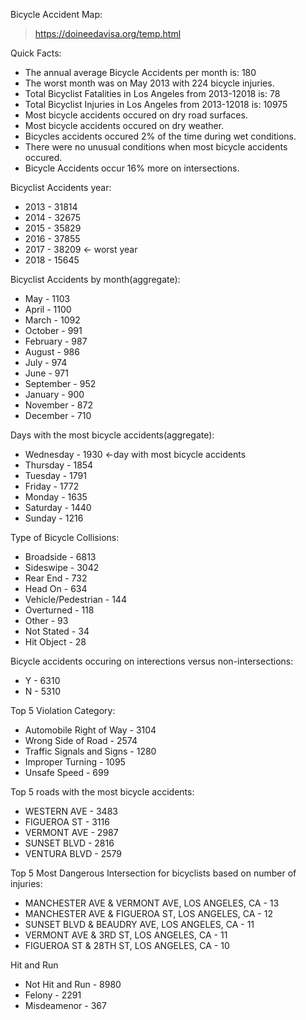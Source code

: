 Bicycle Accident Map: 
>https://doineedavisa.org/temp.html

Quick Facts:
- The annual average Bicycle Accidents per month is: 180
- The worst month was on May 2013 with 224 bicycle injuries.
- Total Bicyclist Fatalities in Los Angeles from 2013-12018 is: 78
- Total Bicyclist Injuries in Los Angeles from 2013-12018 is: 10975
- Most bicycle accidents occured on dry road surfaces.
- Most bicycle accidents occured on dry weather. 
- Bicycles accidents occured 2% of the time during wet conditions. 
- There were no unusual conditions when most bicycle accidents occured.
- Bicycle Accidents occur 16% more on intersections.

Bicyclist Accidents year: 
- 2013    - 31814
- 2014    - 32675
- 2015    - 35829
- 2016    - 37855
- 2017    - 38209 <- worst year
- 2018    - 15645

Bicyclist Accidents by month(aggregate): 
- May          - 1103
- April        - 1100
- March        - 1092
- October      -  991
- February     -  987
- August       -  986
- July         -  974
- June         -  971
- September    -  952
- January      -  900
- November     -  872
- December     -  710

Days with the most bicycle accidents(aggregate):
- Wednesday    - 1930 <-day with most bicycle accidents
- Thursday     - 1854
- Tuesday      - 1791
- Friday       - 1772
- Monday       - 1635
- Saturday     - 1440
- Sunday       - 1216

Type of Bicycle Collisions:
- Broadside            - 6813
- Sideswipe            - 3042
- Rear End             -  732
- Head On              -  634
- Vehicle/Pedestrian   -  144
- Overturned           -  118
- Other                -   93
- Not Stated           -   34
- Hit Object           -   28

Bicycle accidents occuring on interections versus non-intersections:
- Y    - 6310
- N    - 5310

Top 5 Violation Category:
- Automobile Right of Way                                       - 3104
- Wrong Side of Road                                            - 2574
- Traffic Signals and Signs                                     - 1280
- Improper Turning                                              - 1095
- Unsafe Speed                                                  -  699

Top 5 roads with the most bicycle accidents:
- WESTERN AVE      - 3483
- FIGUEROA ST      - 3116
- VERMONT AVE      - 2987
- SUNSET BLVD      - 2816
- VENTURA BLVD     - 2579

Top 5 Most Dangerous Intersection for bicyclists based on number of injuries:
- MANCHESTER AVE & VERMONT AVE, LOS ANGELES, CA    - 13
- MANCHESTER AVE & FIGUEROA ST, LOS ANGELES, CA    - 12
- SUNSET BLVD & BEAUDRY AVE, LOS ANGELES, CA       - 11
- VERMONT AVE & 3RD ST, LOS ANGELES, CA            - 11
- FIGUEROA ST & 28TH ST, LOS ANGELES, CA           - 10

Hit and Run
- Not Hit and Run   - 8980
- Felony            - 2291
- Misdeamenor       -  367


